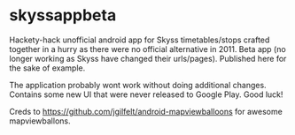 skyssappbeta
============

Hackety-hack unofficial android app for Skyss timetables/stops crafted together in a hurry as there were no official alternative in 2011. Beta app (no longer working as Skyss have changed their urls/pages). Published here for the sake of example.

The application probably wont work without doing additional changes. Contains some new UI that were never released to Google Play. Good luck!

Creds to https://github.com/jgilfelt/android-mapviewballoons for awesome mapviewballons.
